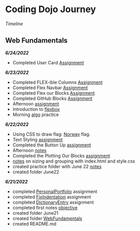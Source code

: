 # Coding Dojo Journey

###### Timeline

## Web Fundamentals

**_6/24/2022_**

- Completed User Card [Assignment](https://github.com/ChristopherHoganJr/codingDojo/tree/main/WebFundamentals/June24/userCardAssignment)

**_6/23/2022_**

- Completed FLEX-ible Columns [Assignment](https://github.com/ChristopherHoganJr/codingDojo/tree/main/WebFundamentals/June23/FLEX-ibleColumnsAssignment)
- Completed Flex Navbar [Assignment](https://github.com/ChristopherHoganJr/codingDojo/tree/main/WebFundamentals/June23/FlexNavbarAssignment)
- Completed Flex our Blocks [Assignment](https://github.com/ChristopherHoganJr/codingDojo/tree/main/WebFundamentals/June23/FlexOurBlocksAssignment)
- Completed GitHub Blocks [Assignment](https://github.com/ChristopherHoganJr/codingDojo/tree/main/WebFundamentals/June23/GitHubBlocksAssignment)
- Afternoon [assignment](https://github.com/ChristopherHoganJr/codingDojo/tree/main/WebFundamentals/June23/afternoon-assignment)
- Introduction to [flexbox](https://github.com/ChristopherHoganJr/codingDojo/tree/main/WebFundamentals/June23/flexIntro)
- Morning [algo](https://github.com/ChristopherHoganJr/codingDojo/tree/main/WebFundamentals/June23/morningAlgo) practice

**_6/22/2022_**

- Using CSS to draw flag: [Norway](https://github.com/ChristopherHoganJr/codingDojo/tree/main/WebFundamentals/June22/norwayFlag) flag.
- Text Styling [assignment](https://github.com/ChristopherHoganJr/codingDojo/tree/main/WebFundamentals/June22/textStylingAssignment)
- Completed the Button Up [assignment](https://github.com/ChristopherHoganJr/codingDojo/tree/main/WebFundamentals/June22/buttonUpAssignment)
- Afternoon [notes](https://github.com/ChristopherHoganJr/codingDojo/tree/main/WebFundamentals/June22/afternoonLesson)
- Completed the Plotting Our Blocks [assignment](https://github.com/ChristopherHoganJr/codingDojo/tree/main/WebFundamentals/June22/PlottingOurBlocksAssignment)
- [notes](https://github.com/ChristopherHoganJr/codingDojo/tree/main/WebFundamentals/June22/practice) on sizing and grouping with index.html and style.css
- created practice folder with June 22 [notes](https://github.com/ChristopherHoganJr/codingDojo/tree/main/WebFundamentals/June22)
- created folder June22

**_6/21/2022_**

- completed [PersonalPortfolio](https://github.com/ChristopherHoganJr/codingDojo/tree/main/WebFundamentals/June21/portfolio) assignment
- completed [FixIndentation](https://github.com/ChristopherHoganJr/codingDojo/blob/main/WebFundamentals/June21/FixIndentation.html) assignment
- completed [DictionaryEntry](https://github.com/ChristopherHoganJr/codingDojo/blob/main/WebFundamentals/June21/DictionaryEntry.html) assignment
- completed first notes [objective](https://github.com/ChristopherHoganJr/codingDojo/tree/main/WebFundamentals/June21)
- created folder June21
- created folder [WebFundamentals](https://github.com/ChristopherHoganJr/codingDojo/tree/main/WebFundamentals)
- created README.md

